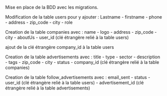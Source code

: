 <!-- Step 01 -->

Mise en place de la BDD avec les migrations.

Modification de la table users pour y ajouter : Lastname - firstname - phone - address - zip_code - city - role

Creation de la table companies avec : name - logo - address - zip_code - city - aboutUs - user_id (clé étrangère relié à la table users)

ajout de la clé étrangère company_id à la table users

Creation de la table advertisements avec : title - type - sector - description - tags - zip_code - city - status - company_id (clé étrangère relié à la table companies)

Creation de la table follow_advertisements avec : email_sent - status - user_id (clé étrangère relié à la table users) - advertisement_id (clé étrangère relié à la table advertisements)
